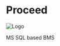 

# Proceed

![Logo](github.com/J-Mrad/Proceed/blob/master/Documentation/Logo/Proceed.png)

MS SQL based BMS

